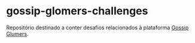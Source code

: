 # gossip-glomers-challenges
Repositório destinado a conter desafios relacionados à plataforma [Gossip Glumers](https://fly.io/dist-sys/).
